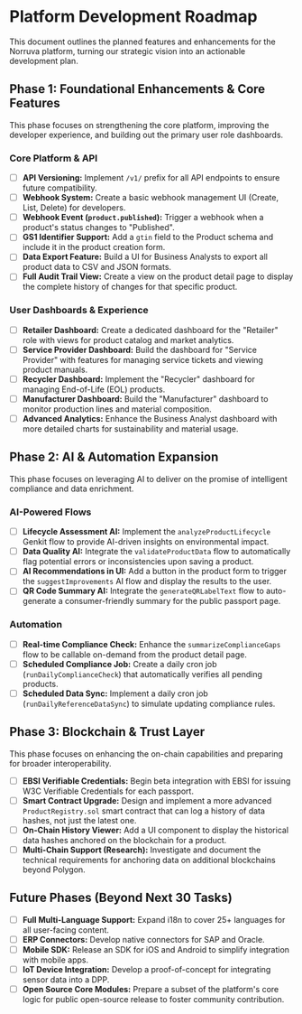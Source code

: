 # Platform Development Roadmap

This document outlines the planned features and enhancements for the Norruva platform, turning our strategic vision into an actionable development plan.

## Phase 1: Foundational Enhancements & Core Features

This phase focuses on strengthening the core platform, improving the developer experience, and building out the primary user role dashboards.

### Core Platform & API
- [ ] **API Versioning:** Implement `/v1/` prefix for all API endpoints to ensure future compatibility.
- [ ] **Webhook System:** Create a basic webhook management UI (Create, List, Delete) for developers.
- [ ] **Webhook Event (`product.published`):** Trigger a webhook when a product's status changes to "Published".
- [ ] **GS1 Identifier Support:** Add a `gtin` field to the Product schema and include it in the product creation form.
- [ ] **Data Export Feature:** Build a UI for Business Analysts to export all product data to CSV and JSON formats.
- [ ] **Full Audit Trail View:** Create a view on the product detail page to display the complete history of changes for that specific product.

### User Dashboards & Experience
- [ ] **Retailer Dashboard:** Create a dedicated dashboard for the "Retailer" role with views for product catalog and market analytics.
- [ ] **Service Provider Dashboard:** Build the dashboard for "Service Provider" with features for managing service tickets and viewing product manuals.
- [ ] **Recycler Dashboard:** Implement the "Recycler" dashboard for managing End-of-Life (EOL) products.
- [ ] **Manufacturer Dashboard:** Build the "Manufacturer" dashboard to monitor production lines and material composition.
- [ ] **Advanced Analytics:** Enhance the Business Analyst dashboard with more detailed charts for sustainability and material usage.

## Phase 2: AI & Automation Expansion

This phase focuses on leveraging AI to deliver on the promise of intelligent compliance and data enrichment.

### AI-Powered Flows
- [ ] **Lifecycle Assessment AI:** Implement the `analyzeProductLifecycle` Genkit flow to provide AI-driven insights on environmental impact.
- [ ] **Data Quality AI:** Integrate the `validateProductData` flow to automatically flag potential errors or inconsistencies upon saving a product.
- [ ] **AI Recommendations in UI:** Add a button in the product form to trigger the `suggestImprovements` AI flow and display the results to the user.
- [ ] **QR Code Summary AI:** Integrate the `generateQRLabelText` flow to auto-generate a consumer-friendly summary for the public passport page.

### Automation
- [ ] **Real-time Compliance Check:** Enhance the `summarizeComplianceGaps` flow to be callable on-demand from the product detail page.
- [ ] **Scheduled Compliance Job:** Create a daily cron job (`runDailyComplianceCheck`) that automatically verifies all pending products.
- [ ] **Scheduled Data Sync:** Implement a daily cron job (`runDailyReferenceDataSync`) to simulate updating compliance rules.

## Phase 3: Blockchain & Trust Layer

This phase focuses on enhancing the on-chain capabilities and preparing for broader interoperability.

- [ ] **EBSI Verifiable Credentials:** Begin beta integration with EBSI for issuing W3C Verifiable Credentials for each passport.
- [ ] **Smart Contract Upgrade:** Design and implement a more advanced `ProductRegistry.sol` smart contract that can log a history of data hashes, not just the latest one.
- [ ] **On-Chain History Viewer:** Add a UI component to display the historical data hashes anchored on the blockchain for a product.
- [ ] **Multi-Chain Support (Research):** Investigate and document the technical requirements for anchoring data on additional blockchains beyond Polygon.

## Future Phases (Beyond Next 30 Tasks)
- [ ] **Full Multi-Language Support:** Expand i18n to cover 25+ languages for all user-facing content.
- [ ] **ERP Connectors:** Develop native connectors for SAP and Oracle.
- [ ] **Mobile SDK:** Release an SDK for iOS and Android to simplify integration with mobile apps.
- [ ] **IoT Device Integration:** Develop a proof-of-concept for integrating sensor data into a DPP.
- [ ] **Open Source Core Modules:** Prepare a subset of the platform's core logic for public open-source release to foster community contribution.
